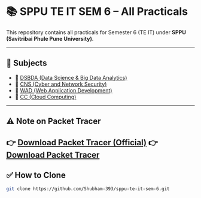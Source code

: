 # 📚 SPPU TE IT SEM 6 – All Practicals

This repository contains all practicals for Semester 6 (TE IT) under **SPPU (Savitribai Phule Pune University)**.

---

## 📁 Subjects

- 🔗 [DSBDA (Data Science & Big Data Analytics)](https://github.com/Shubham-393/sppu-te-it-sem-6/tree/main/DSBDA_LAB)
- 🔗 [CNS (Cyber and Network Security)](https://github.com/Shubham-393/sppu-te-it-sem-6/tree/main/CNS_LAB)
- 🔗 [WAD (Web Application Development)](https://github.com/Shubham-393/sppu-te-it-sem-6/tree/main/WAD_ASSIGNMENTS)
- 🔗 [CC (Cloud Computing)](https://github.com/Shubham-393/sppu-te-it-sem-6/tree/main/CLOUD_COMPUTING_LAB)

---

## ⚠️ Note on Packet Tracer


👉 [Download Packet Tracer (Official)](https://www.netacad.com/portal/resources/packet-tracer)
👉 [Download Packet Tracer ](https://drive.google.com/file/d/13P4BKXefrdRjNanEsAGAwYr9MCmHoz7A/view?usp=drive_link)
---

## ✅ How to Clone

```bash
git clone https://github.com/Shubham-393/sppu-te-it-sem-6.git

